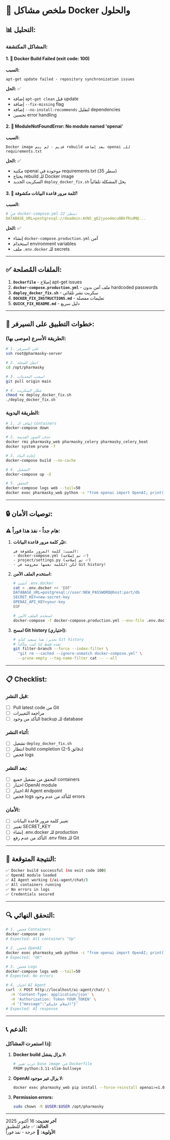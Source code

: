 # 🐳 ملخص مشاكل Docker والحلول

## 📊 التحليل:

### المشاكل المكتشفة:

#### 1. 🔴 **Docker Build Failed (exit code: 100)**
**السبب:**
```
apt-get update failed - repository synchronization issues
```

**الحل:** ✅
- إضافة `apt-get clean` قبل update
- إضافة `--fix-missing` flag
- إضافة `--no-install-recommends` لتقليل dependencies
- تحسين error handling

#### 2. 🔴 **ModuleNotFoundError: No module named 'openai'**
**السبب:**
```
Docker image قديم - لم يتم rebuild بعد إضافة openai للـ requirements.txt
```

**الحل:** ✅
- مكتبة openai موجودة في requirements.txt (سطر 35)
- يحتاج rebuild للـ Docker image
- السكربت الجديد `deploy_docker_fix.sh` يحل المشكلة تلقائياً

#### 3. 🔴 **كلمة مرور قاعدة البيانات مكشوفة!**
**السبب:**
```yaml
# في docker-compose.yml سطر 22:
DATABASE_URL=postgresql://doadmin:AVNS_g62jyoo4mcu0BkfRsdM@...
```

**الحل:** ✅
- إنشاء `docker-compose.production.yml` آمن
- استخدام environment variables
- ملف `.env.docker` للـ secrets

---

## ✅ الملفات المُصلحة:

1. **`Dockerfile`** - إصلاح apt-get issues
2. **`docker-compose.production.yml`** - ملف آمن بدون hardcoded passwords
3. **`deploy_docker_fix.sh`** - سكربت نشر تلقائي
4. **`DOCKER_FIX_INSTRUCTIONS.md`** - تعليمات مفصلة
5. **`QUICK_FIX_README.md`** - دليل سريع

---

## 🚀 خطوات التطبيق على السيرفر:

### الطريقة الأسرع (موصى بها):

```bash
# 1. على السيرفر
ssh root@pharmasky-server

# 2. انتقل للمجلد
cd /opt/pharmasky

# 3. اسحب التحديثات
git pull origin main

# 4. شغّل السكربت
chmod +x deploy_docker_fix.sh
./deploy_docker_fix.sh
```

### الطريقة اليدوية:

```bash
# 1. إيقاف الـ containers
docker-compose down

# 2. حذف الصور القديمة
docker rmi pharmasky_web pharmasky_celery pharmasky_celery_beat
docker system prune -f

# 3. إعادة البناء
docker-compose build --no-cache

# 4. التشغيل
docker-compose up -d

# 5. التحقق
docker-compose logs web --tail=50
docker exec pharmasky_web python -c "from openai import OpenAI; print('✅ Success!')"
```

---

## 🔒 توصيات الأمان:

### ⚠️ هام جداً - نفذ هذا فوراً:

1. **غيّر كلمة مرور قاعدة البيانات:**
   ```
   السبب: كلمة المرور مكشوفة في:
   - docker-compose.yml (تم إصلاحه ✅)
   - project/settings.py (تم إصلاحه ✅)
   - لكن الكلمة نفسها معروضة في Git history!
   ```

2. **استخدم الملف الآمن:**
   ```bash
   # أنشئ .env.docker
   cat > .env.docker << 'EOF'
   DATABASE_URL=postgresql://user:NEW_PASSWORD@host:port/db
   SECRET_KEY=new-secret-key
   OPENAI_API_KEY=your-key
   EOF
   
   # استخدم الملف الآمن
   docker-compose -f docker-compose.production.yml --env-file .env.docker up -d
   ```

3. **امسح Git history (اختياري):**
   ```bash
   # تحذير: هذا سيعيد كتابة Git history
   # نفذه فقط إذا كنت متأكداً
   git filter-branch --force --index-filter \
     "git rm --cached --ignore-unmatch docker-compose.yml" \
     --prune-empty --tag-name-filter cat -- --all
   ```

---

## 📋 Checklist:

### قبل النشر:
- [ ] Pull latest code من Git
- [ ] مراجعة التغييرات
- [ ] التأكد من وجود backup للـ database

### أثناء النشر:
- [ ] تشغيل `deploy_docker_fix.sh`
- [ ] انتظار build completion (2-5 دقائق)
- [ ] فحص logs

### بعد النشر:
- [ ] التحقق من تشغيل جميع containers
- [ ] اختبار OpenAI module
- [ ] اختبار AI Agent endpoint
- [ ] فحص logs للتأكد من عدم وجود errors

### الأمان:
- [ ] تغيير كلمة مرور قاعدة البيانات
- [ ] تغيير SECRET_KEY
- [ ] إنشاء .env.docker للـ production
- [ ] التأكد من عدم رفع .env files للـ Git

---

## 🎯 النتيجة المتوقعة:

```bash
✅ Docker build successful (no exit code 100)
✅ OpenAI module loaded
✅ AI Agent working (/ai-agent/chat/)
✅ All containers running
✅ No errors in logs
✅ Credentials secured
```

---

## 🔍 التحقق النهائي:

```bash
# 1. فحص Containers
docker-compose ps
# Expected: All containers "Up"

# 2. فحص OpenAI
docker exec pharmasky_web python -c "from openai import OpenAI; print('OK')"
# Expected: "OK"

# 3. فحص Logs
docker-compose logs web --tail=50
# Expected: No errors

# 4. اختبار AI Agent
curl -X POST http://localhost/ai-agent/chat/ \
  -H 'Content-Type: application/json' \
  -H 'Authorization: Token YOUR_TOKEN' \
  -d '{"message":"السلام عليكم"}'
# Expected: AI response
```

---

## 📞 الدعم:

### إذا استمرت المشاكل:

1. **Docker build لا يزال يفشل:**
   ```bash
   # جرب تغيير base image في Dockerfile
   FROM python:3.11-slim-bullseye
   ```

2. **OpenAI لا يزال غير موجود:**
   ```bash
   docker exec pharmasky_web pip install --force-reinstall openai>=1.0.0
   ```

3. **Permission errors:**
   ```bash
   sudo chown -R $USER:$USER /opt/pharmasky
   ```

---

**آخر تحديث:** 16 أكتوبر 2025  
**الحالة:** ✅ جاهز للتطبيق  
**الأولوية:** 🔴 حرجة - نفذ فوراً

